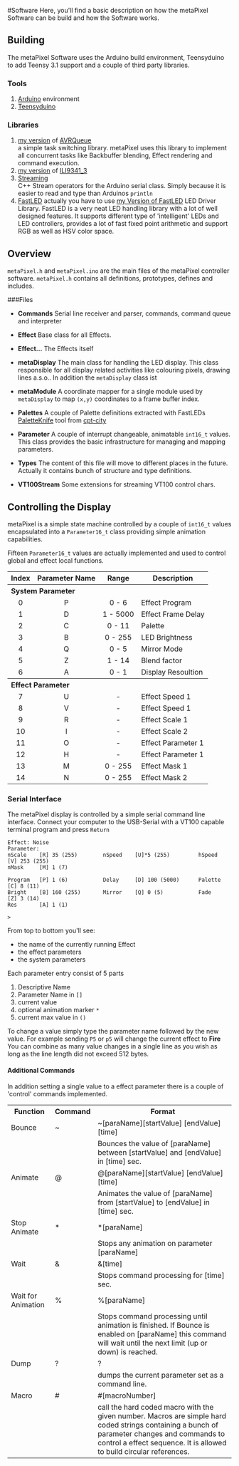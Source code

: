 #Software
Here, you'll find a basic description on how the metaPixel Software can be build and how the Software works.

## Building
The metaPixel Software uses the Arduino build environment, Teensyduino to add Teensy 3.1 support and a couple of third party libraries.

### Tools
1. [Arduino](https://www.arduino.cc/en/Main/Software) environment
2. [Teensyduino](http://www.pjrc.com/teensy/teensyduino.html)

### Libraries
1. [my version](https://github.com/Spirou42/AVRQueue) of [AVRQueue](https://github.com/Zuph/AVRQueue)  
a simple task switching library. metaPixel uses this library to implement all concurrent tasks like Backbuffer blending, Effect rendering and command execution.
2. [my version](https://github.com/Spirou42/ILI9341_t3) of [ILI9341_3](https://github.com/PaulStoffregen/ILI9341_t3) 
3. [Streaming](http://arduiniana.org/libraries/streaming/)  
C++ Stream operators for the Arduino serial class. Simply because it is easier to read and type than Arduinos `println`
4. [FastLED](http://fastled.io)  actually you have to use [my Version of FastLED](https://github.com/Spirou42/FastLED)
LED Driver Library. FastLED is a very neat LED handling library with a lot of well designed features. It supports different type of 'intelligent' LEDs and LED controllers, provides a lot of fast fixed point arithmetic and support RGB as well as HSV color space.     

## Overview
`metaPixel.h` and `metaPixel.ino` are the main files of the metaPixel controller software. `metaPixel.h` contains all definitions, prototypes, defines and includes.

###Files
* **Commands**
Serial line receiver and parser, commands, command queue and interpreter

* **Effect**
Base class for all Effects.  

* **Effect...**
The Effects itself  

* **metaDisplay**
The main class for handling the LED display. This class responsible for all display related activities like colouring pixels, drawing lines a.s.o.. In addition the `metaDisplay` class ist

* **metaModule**
A coordinate mapper for a single module used by `metaDisplay` to map `(x,y)` coordinates to a frame buffer index.

* **Palettes**
A couple of Palette definitions extracted with FastLEDs [PaletteKnife](http://fastled.io/tools/paletteknife/) tool from [cpt-city](http://soliton.vm.bytemark.co.uk/pub/cpt-city/)

* **Parameter**
A couple of interrupt changeable, animatable `int16_t` values. This class provides the basic infrastructure for managing and mapping parameters.

* **Types**
The content of this file will move to different places in the future. Actually it contains bunch of structure and type definitions.

* **VT100Stream**
Some extensions for streaming VT100 control chars.

## Controlling the Display

metaPixel is a simple state machine controlled by a couple of `int16_t` values encapsulated into a `Parameter16_t` class providing simple animation capabilities.

Fifteen `Parameter16_t` values are actually implemented and used to control global and effect local functions.

<table>
<tr><th>Index</th><th>Parameter Name</th><th>Range</th><th>Description</th></tr>
<tr><th colspan='4' align='left'>System Parameter</th></tr>
<tr><td align="center">0</td><td align="center">P</td><td align="center">0 - 6</td><td>Effect Program</td></tr>
<tr><td align="center">1</td><td align="center">D</td><td align="center">1 - 5000</td><td>Effect Frame Delay</td></tr>
<tr><td align="center">2</td><td align="center">C</td><td align="center">0 - 11</td><td>Palette</td></tr>
<tr><td align="center">3</td><td align="center">B</td><td align="center">0 - 255</td><td>LED Brightness</td></tr>
<tr><td align="center">4</td><td align="center">Q</td><td align="center">0 - 5</td><td>Mirror Mode</td></tr>
<tr><td align="center">5</td><td align="center">Z</td><td align="center">1 - 14</td><td>Blend factor</td></tr>
<tr><td align="center">6</td><td align="center">A</td><td align="center">0 - 1</td><td>Display Resoultion</td></tr>
<tr><th colspan='4' align='left'>Effect Parameter</th></tr>
<tr><td align="center">7</td> <td align="center">U</td><td align="center">-</td><td>Effect Speed 1</td></tr>
<tr><td align="center">8</td> <td align="center">V</td><td align="center">-</td><td>Effect Speed 1</td></tr>
<tr><td align="center">9</td> <td align="center">R</td><td align="center">-</td><td>Effect Scale 1</td></tr>
<tr><td align="center">10</td><td align="center">I</td><td align="center">-</td><td>Effect Scale 2</td></tr>
<tr><td align="center">11</td><td align="center">O</td><td align="center">-</td><td>Effect Parameter 1</td></tr>
<tr><td align="center">12</td><td align="center">H</td><td align="center">-</td><td>Effect Parameter 1</td></tr>
<tr><td align="center">13</td><td align="center">M</td><td align="center">0 - 255</td><td>Effect Mask 1</td></tr>
<tr><td align="center">14</td><td align="center">N</td><td align="center">0 - 255</td><td>Effect Mask 2</td></tr>
</table>

### Serial Interface
The metaPixel display is controlled by a simple serial command line interface. Connect your computer to the USB-Serial with a VT100 capable terminal program and press `Return`

	Effect: Noise
	Parameter:
	nScale    [R] 35 (255)        nSpeed    [U]*5 (255)         hSpeed    [V] 253 (255)
	nMask     [M] 1 (7)

	Program   [P] 1 (6)           Delay     [D] 100 (5000)      Palette   [C] 8 (11)
	Bright    [B] 160 (255)       Mirror    [Q] 0 (5)           Fade      [Z] 3 (14)
	Res       [A] 1 (1)

	>

From top to bottom you'll see:
* the name of the currently running Effect
* the effect parameters
* the system parameters

Each parameter entry consist of 5 parts
1. Descriptive Name
2. Parameter Name in `[]`
3. current value
4. optional animation marker `*`
5. current max value in `()`

To change a value simply type the parameter name followed by the new value. For example sending `P5` or `p5` will change the current effect to **Fire**
You can combine as many value changes in a single line as you wish as long as the line length did not exceed 512 bytes.

#### Additional Commands
In addition setting a single value to a effect parameter there is a couple of 'control' commands implemented.

<table>
<tr><th>Function</th><th>Command</th><th>Format</th></tr>
<tr><td>Bounce</td><td>~</td><td>~[paraName][startValue] [endValue] [time]</td></tr>
<tr><td colspan=2></td><td >Bounces the value of [paraName] between [startValue] and [endValue] in [time] sec.</td></tr>
<tr><td>Animate</td><td>@</td><td>@[paraName][startValue] [endValue] [time]</td></tr>
<tr><td colspan=2></td><td>Animates the value of [paraName] from [startValue] to [endValue] in [time] sec.</td></tr>
<tr><td>Stop Animate</td><td>*</td><td>*[paraName]</td></tr>
<tr><td colspan=2></td><td>Stops any animation on parameter [paraName]</td></tr>
<tr><td>Wait</td><td>&</td><td>&[time]</td></tr>
<tr><td colspan=2></td><td>Stops command processing for [time] sec.</td></tr>
<tr><td>Wait for Animation</td><td>%</td><td>%[paraName]</td></tr>
<tr><td colspan=2></td><td>Stops command processing until animation is finished. If Bounce is enabled on [paraName] this command will wait until the next limit (up or down) is reached.</td></tr>
<tr><td>Dump</td><td>?</td><td>?</td></tr>
<tr><td colspan=2></td><td>dumps the current parameter set as a command line.</td></tr>
<tr><td>Macro</td><td>#</td><td>#[macroNumber]</td></tr>
<tr><td colspan=2></td><td>call the hard coded macro with the given number. Macros are simple hard coded strings containing a bunch of parameter changes and commands to control a effect sequence. It is allowed to build circular references.</td></tr>

</table>
